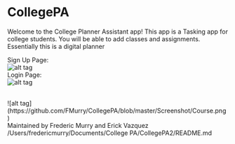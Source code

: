 # CollegePA
Welcome to the College Planner Assistant app! This app is a Tasking app for college students. You will be able to add classes and     assignments. Essentially this is a digital planner

Sign Up Page:
<br>
![alt tag](https://github.com/FMurry/CollegePA/blob/master/Screenshot/signup.png)
<br>
Login Page:
<br>
![alt tag](https://github.com/FMurry/CollegePA/blob/master/Screenshot/login.png)

<br>
![alt tag](https://github.com/FMurry/CollegePA/blob/master/Screenshot/Course.png)

<br>
Maintained by Frederic Murry and Erick Vazquez
/Users/fredericmurry/Documents/College PA/CollegePA2/README.md
